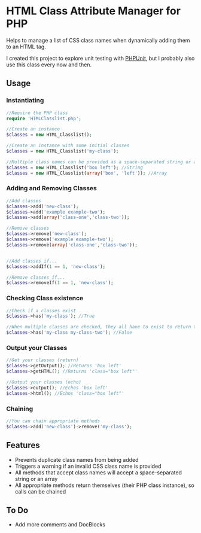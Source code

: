 # HTML Class Attribute Manager for PHP

Helps to manage a list of CSS class names when dynamically adding them to an HTML tag.

I created this project to explore unit testing with [PHPUnit](https://phpunit.de/), but I probably also use this class every now and then.

## Usage

### Instantiating
```php
//Require the PHP class
require 'HTMLClasslist.php';

//Create an instance
$classes = new HTML_Classlist();

//Create an instance with some initial classes
$classes = new HTML_Classlist('my-class');

//Multiple class names can be provided as a space-separated string or an array
$classes = new HTML_Classlist('box left'); //String
$classes = new HTML_Classlist(array('box', 'left')); //Array
```

### Adding and Removing Classes
```php
//Add classes
$classes->add('new-class');
$classes->add('example example-two');
$classes->add(array('class-one','class-two'));

//Remove classes
$classes->remove('new-class');
$classes->remove('example example-two');
$classes->remove(array('class-one','class-two'));


//Add classes if...
$classes->addIf(1 == 1, 'new-class');

//Remove classes if...
$classes->removeIf(1 == 1, 'new-class');
```

### Checking Class existence
```php
//Check if a classes exist
$classes->has('my-class'); //True

//When multiple classes are checked, they all have to exist to return true
$classes->has('my-class my-class-two'); //False
```

### Output your Classes
```php
//Get your classes (return)
$classes->getOutput(); //Returns 'box left'
$classes->getHTML(); //Returns 'class="box left"'

//Output your classes (echo)
$classes->output(); //Echos 'box left'
$classes->html(); //Echos 'class="box left"'
```

### Chaining
```php
//You can chain appropriate methods
$classes->add('new-class')->remove('my-class');
```

## Features
* Prevents duplicate class names from being added
* Triggers a warning if an invalid CSS class name is provided
* All methods that accept class names will accept a space-separated string or an array
* All appropriate methods return themselves (their PHP class instance), so calls can be chained

## To Do
* Add more comments and DocBlocks
